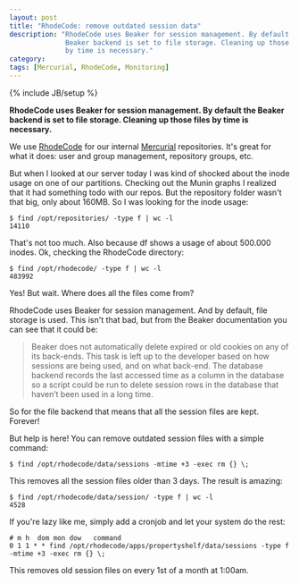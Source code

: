 ```yaml
---
layout: post
title: "RhodeCode: remove outdated session data"
description: "RhodeCode uses Beaker for session management. By default the
              Beaker backend is set to file storage. Cleaning up those files
              by time is necessary."
category:
tags: [Mercurial, RhodeCode, Monitoring]
---
```

{% include JB/setup %}

**RhodeCode uses Beaker for session management. By default the Beaker backend is
set to file storage. Cleaning up those files by time is necessary.**

We use [RhodeCode](http://rhodecode.org/) for our internal
[Mercurial](http://mercurial.selenic.com/) repositories. It's great for what it
does: user and group management, repository groups, etc.

But when I looked at our server today I was kind of shocked about the inode
usage on one of our partitions. Checking out the Munin graphs I realized that
it had something todo with our repos. But the repository folder wasn't that
big, only about 160MB. So I was looking for the inode usage:

    $ find /opt/repositories/ -type f | wc -l
    14110

That's not too much. Also because df shows a usage of about 500.000 inodes. Ok,
checking the RhodeCode directory:

    $ find /opt/rhodecode/ -type f | wc -l
    483992

Yes! But wait. Where does all the files come from?

RhodeCode uses Beaker for session management. And by default, file storage is
used. This isn't that bad, but from the Beaker documentation you can see that
it could be:

> Beaker does not automatically delete expired or old cookies on any of its
> back-ends. This task is left up to the developer based on how sessions are
> being used, and on what back-end. The database backend records the last
> accessed time as a column in the database so a script could be run to delete
> session rows in the database that haven’t been used in a long time.

So for the file backend that means that all the session files are kept.
Forever!

But help is here! You can remove outdated session files with a simple command:

    $ find /opt/rhodecode/data/sessions -mtime +3 -exec rm {} \;

This removes all the session files older than 3 days. The result is amazing:

    $ find /opt/rhodecode/data/session/ -type f | wc -l
    4528

If you're lazy like me, simply add a cronjob and let your system do the rest:

    # m h  dom mon dow   command
    0 1 1 * * find /opt/rhodecode/apps/propertyshelf/data/sessions -type f -mtime +3 -exec rm {} \;

This removes old session files on every 1st of a month at 1:00am.
